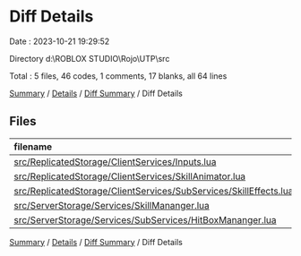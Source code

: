 # Diff Details

Date : 2023-10-21 19:29:52

Directory d:\\ROBLOX STUDIO\\Rojo\\UTP\\src

Total : 5 files,  46 codes, 1 comments, 17 blanks, all 64 lines

[Summary](results.md) / [Details](details.md) / [Diff Summary](diff.md) / Diff Details

## Files
| filename | language | code | comment | blank | total |
| :--- | :--- | ---: | ---: | ---: | ---: |
| [src/ReplicatedStorage/ClientServices/Inputs.lua](/src/ReplicatedStorage/ClientServices/Inputs.lua) | Lua | 13 | 0 | 0 | 13 |
| [src/ReplicatedStorage/ClientServices/SkillAnimator.lua](/src/ReplicatedStorage/ClientServices/SkillAnimator.lua) | Lua | 0 | 0 | -1 | -1 |
| [src/ReplicatedStorage/ClientServices/SubServices/SkillEffects.lua](/src/ReplicatedStorage/ClientServices/SubServices/SkillEffects.lua) | Lua | 23 | 0 | 16 | 39 |
| [src/ServerStorage/Services/SkillMananger.lua](/src/ServerStorage/Services/SkillMananger.lua) | Lua | 0 | 1 | 0 | 1 |
| [src/ServerStorage/Services/SubServices/HitBoxMananger.lua](/src/ServerStorage/Services/SubServices/HitBoxMananger.lua) | Lua | 10 | 0 | 2 | 12 |

[Summary](results.md) / [Details](details.md) / [Diff Summary](diff.md) / Diff Details